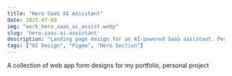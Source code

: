 ```yaml
---
title: "Hero SaaS AI Assistant"
date: 2025-07-09
img: "work_hero_saas_ai_assist.webp"
slug: 'hero-saas-ai-assistant'
description: "Landing page design for an AI-powered SaaS assistant. Personal project."
tags: ["UI Design", "Figma", "Hero Section"]
---
```


A collection of web app form designs for my portfolio, personal project
